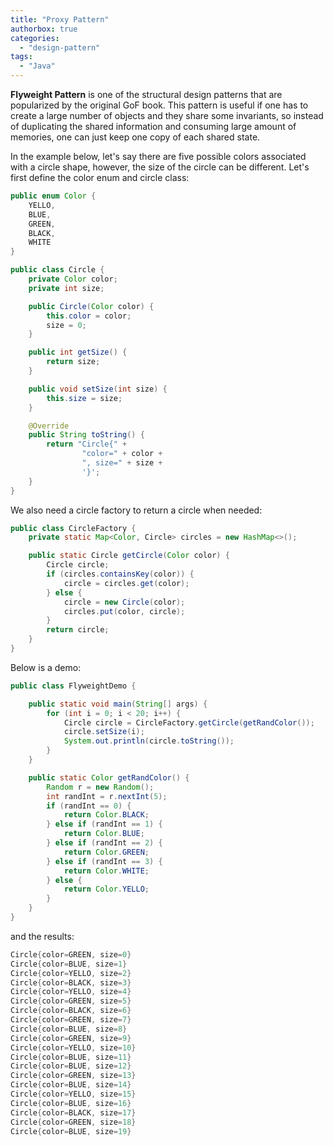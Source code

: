 ```yaml
---
title: "Proxy Pattern"
authorbox: true
categories:
  - "design-pattern"
tags:
  - "Java"
---
```



**Flyweight Pattern** is one of the structural design patterns that are popularized by the original GoF book.
This pattern is useful if one has to create a large number of objects and they share some invariants, so instead of duplicating the shared information and consuming large amount of memories, one can just keep one copy of each shared state.

In the example below, let's say there are five possible colors associated with a circle shape, however, the size of the circle can be different. 
Let's first define the color enum and circle class:

```java
public enum Color {
    YELLO,
    BLUE,
    GREEN,
    BLACK,
    WHITE
}
```

```java
public class Circle {
    private Color color;
    private int size;

    public Circle(Color color) {
        this.color = color;
        size = 0;
    }

    public int getSize() {
        return size;
    }

    public void setSize(int size) {
        this.size = size;
    }

    @Override
    public String toString() {
        return "Circle{" +
                "color=" + color +
                ", size=" + size +
                '}';
    }
}
```

We also need a circle factory to return a circle when needed:
```java
public class CircleFactory {
    private static Map<Color, Circle> circles = new HashMap<>();

    public static Circle getCircle(Color color) {
        Circle circle;
        if (circles.containsKey(color)) {
            circle = circles.get(color);
        } else {
            circle = new Circle(color);
            circles.put(color, circle);
        }
        return circle;
    }
}
```

Below is a demo:
```java
public class FlyweightDemo {

    public static void main(String[] args) {
        for (int i = 0; i < 20; i++) {
            Circle circle = CircleFactory.getCircle(getRandColor());
            circle.setSize(i);
            System.out.println(circle.toString());
        }
    }

    public static Color getRandColor() {
        Random r = new Random();
        int randInt = r.nextInt(5);
        if (randInt == 0) {
            return Color.BLACK;
        } else if (randInt == 1) {
            return Color.BLUE;
        } else if (randInt == 2) {
            return Color.GREEN;
        } else if (randInt == 3) {
            return Color.WHITE;
        } else {
            return Color.YELLO;
        }
    }
}
```

and the results:
```java
Circle{color=GREEN, size=0}
Circle{color=BLUE, size=1}
Circle{color=YELLO, size=2}
Circle{color=BLACK, size=3}
Circle{color=YELLO, size=4}
Circle{color=GREEN, size=5}
Circle{color=BLACK, size=6}
Circle{color=GREEN, size=7}
Circle{color=BLUE, size=8}
Circle{color=GREEN, size=9}
Circle{color=YELLO, size=10}
Circle{color=BLUE, size=11}
Circle{color=BLUE, size=12}
Circle{color=GREEN, size=13}
Circle{color=BLUE, size=14}
Circle{color=YELLO, size=15}
Circle{color=BLUE, size=16}
Circle{color=BLACK, size=17}
Circle{color=GREEN, size=18}
Circle{color=BLUE, size=19}
```
